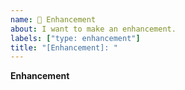 ```yaml
---
name: 🌟 Enhancement
about: I want to make an enhancement.
labels: ["type: enhancement"]
title: "[Enhancement]: "
---
```


**Enhancement**
